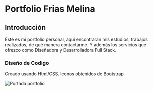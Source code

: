 # Portfolio Frias Melina

## Introducción
Este es mi portfolio personal, aqui encontraran mis estudios, trabajos realizados, de qué manera contactarme. Y además los servicios que ofrezco como Diseñadora y Desarrolladora Full Stack.

### Diseño de Codigo 
Creado usando Html/CSS.
Iconos obtenidos de Bootstrap

![Portada portfolio](https://user-images.githubusercontent.com/119358836/208254198-18497e8c-be62-471f-9c42-7b25fbc45880.jpg)


